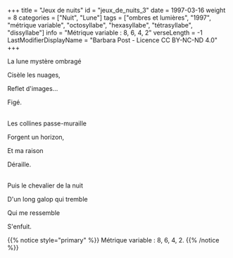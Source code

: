 +++
title = "Jeux de nuits"
id = "jeux_de_nuits_3"
date = 1997-03-16
weight = 8
categories = ["Nuit", "Lune"]
tags = ["ombres et lumières", "1997", "métrique variable", "octosyllabe", "hexasyllabe", "tétrasyllabe", "dissyllabe"]
info = "Métrique variable : 8, 6, 4, 2"
verseLength = -1
LastModifierDisplayName = "Barbara Post - Licence CC BY-NC-ND 4.0"
+++

La lune mystère ombragé

Cisèle les nuages,

Reflet d'images...

Figé.

 \
Les collines passe-muraille

Forgent un horizon,

Et ma raison

Déraille.

 \
Puis le chevalier de la nuit

D'un long galop qui tremble

Qui me ressemble

S'enfuit.

{{% notice style="primary" %}}
Métrique variable : 8, 6, 4, 2.
{{% /notice %}}
